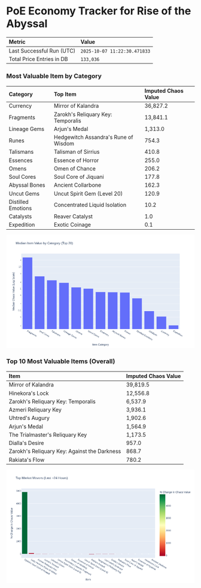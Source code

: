 # PoE Economy Tracker for Rise of the Abyssal

<!-- START_MAINTENANCE -->
| Metric | Value |
|:---|:---|
| Last Successful Run (UTC) | `2025-10-07 11:22:30.471833` |
| Total Price Entries in DB | `133,036` |

<!-- END_MAINTENANCE -->

<!-- START_DATAFRAME_DEBUG -->
<!-- END_DATAFRAME_DEBUG -->

<!-- START_CATEGORY_ANALYSIS -->
### Most Valuable Item by Category
| Category | Top Item | Imputed Chaos Value |
| :--- | :--- | :--- |
| Currency | Mirror of Kalandra | 36,827.2 |
| Fragments | Zarokh's Reliquary Key: Temporalis | 13,841.1 |
| Lineage Gems | Arjun's Medal | 1,313.0 |
| Runes | Hedgewitch Assandra's Rune of Wisdom | 754.3 |
| Talismans | Talisman of Sirrius | 410.8 |
| Essences | Essence of Horror | 255.0 |
| Omens | Omen of Chance | 206.2 |
| Soul Cores | Soul Core of Jiquani | 177.8 |
| Abyssal Bones | Ancient Collarbone | 162.3 |
| Uncut Gems | Uncut Spirit Gem (Level 20) | 120.9 |
| Distilled Emotions | Concentrated Liquid Isolation | 10.2 |
| Catalysts | Reaver Catalyst | 1.0 |
| Expedition | Exotic Coinage | 0.1 |


![Category Analysis Chart](charts/category_analysis.png)
<!-- END_ANALYSIS -->

<!-- START_ANALYSIS -->
### Top 10 Most Valuable Items (Overall)
| Item | Imputed Chaos Value |
| :--- | :--- |
| Mirror of Kalandra | 39,819.5 |
| Hinekora's Lock | 12,556.8 |
| Zarokh's Reliquary Key: Temporalis | 6,537.9 |
| Azmeri Reliquary Key | 3,936.1 |
| Uhtred's Augury | 1,902.6 |
| Arjun's Medal | 1,564.9 |
| The Trialmaster's Reliquary Key | 1,173.5 |
| Dialla's Desire | 957.0 |
| Zarokh's Reliquary Key: Against the Darkness | 868.7 |
| Rakiata's Flow | 780.2 |


![Market Movers Chart](charts/market_movers.png)
<!-- END_ANALYSIS -->

